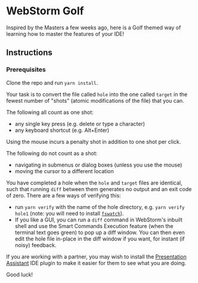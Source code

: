 # WebStorm Golf
Inspired by the Masters a few weeks ago, here is a Golf themed way of learning how to master the features of your IDE!

## Instructions
### Prerequisites
Clone the repo and run `yarn install`.

Your task is to convert the file called `hole` into the one called `target` in the fewest number of "shots" (atomic modifications of the file) that you can. 

The following all count as one shot:
- any single key press (e.g. delete or type a character)
- any keyboard shortcut (e.g. Alt+Enter)

Using the mouse incurs a penalty shot in addition to one shot per click.

The following do not count as a shot:
- navigating in submenus or dialog boxes (unless you use the mouse)
- moving the cursor to a different location

You have completed a hole when the `hole` and `target` files are identical, such that running `diff` between them generates no output and an exit code of zero. There are a few ways of verifying this:
* run `yarn verify` with the name of the hole directory, e.g. `yarn verify hole1`
(note: you will need to install [`fswatch`](https://github.com/emcrisostomo/fswatch)).
* If you like a GUI, you can run a `diff` command in WebStorm's inbuilt shell and use the Smart Commands Execution feature (when the terminal text goes green) to pop up a diff window. You can then even edit the hole file in-place in the diff window if you want, for instant (if noisy) feedback.

If you are working with a partner, you may wish to install the [Presentation Assistant](https://plugins.jetbrains.com/plugin/7345-presentation-assistant) IDE plugin to make it easier for them to see what you are doing.

Good luck!

